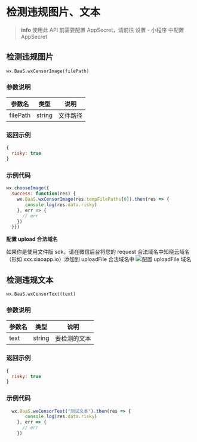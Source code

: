 # 检测违规图片、文本

> **info**
> 使用此 API 前需要配置 AppSecret，请前往 设置 - 小程序 中配置 AppSecret

## 检测违规图片

`wx.BaaS.wxCensorImage(filePath)`

### 参数说明

| 参数名   | 类型   | 说明     |
|----------|--------|----------|
| filePath | string | 文件路径 |

### 返回示例 

```javascript
{
  risky: true
}
```

### 示例代码
```javascript
wx.chooseImage({
  success: function(res) {
    wx.BaaS.wxCensorImage(res.tempFilePaths[0]).then(res => {
       console.log(res.data.risky)     
    }, err => {
      // err
    })
  }})
```

**配置 upload 合法域名**

如果你是使用文件版 sdk，请在微信后台将您的 request 合法域名中知晓云域名（形如 xxx.xiaoapp.io）添加到 uploadFile 合法域名中
![配置 uploadFile 域名](https://s3.cn-north-1.amazonaws.com.cn/sso-media/baas/request-domain.png)

## 检测违规文本

`wx.BaaS.wxCensorText(text)`

### 参数说明

| 参数名   | 类型   | 说明     |
|----------|--------|----------|
| text | string | 要检测的文本 |

### 返回示例 

```javascript
{
  risky: true
}
```
### 示例代码

```javascript
  wx.BaaS.wxCensorText("测试文本").then(res => {
       console.log(res.data.risky)     
    }, err => {
      // err
    })
```